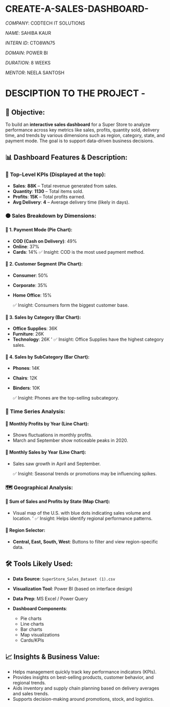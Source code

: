 # CREATE-A-SALES-DASHBOARD-

*COMPANY*: CODTECH IT SOLUTIONS

*NAME*: SAHIBA KAUR 

*INTERN ID*: CTO8WN75

*DOMAIN*: POWER BI 

*DURATION*: 8 WEEKS 

*MENTOR*: NEELA SANTOSH 

# DESCIPTION TO THE PROJECT -

## 📌 **Objective**:
To build an **interactive sales dashboard** for a Super Store to analyze performance across key metrics like sales, profits, quantity sold, delivery time, and trends by various dimensions such as region, category, state, and payment mode. The goal is to support data-driven business decisions.

## 📊 **Dashboard Features & Description**:

### 🔹 **Top-Level KPIs** (Displayed at the top):
* **Sales**: **88K** – Total revenue generated from sales.
* **Quantity**: **1130** – Total items sold.
* **Profits**: **15K** – Total profits earned.
* **Avg Delivery**: **4** – Average delivery time (likely in days).

### 🟠 **Sales Breakdown by Dimensions**:

#### 📌 1. **Payment Mode (Pie Chart)**:
* **COD (Cash on Delivery)**: 49%
* **Online**: 37%
* **Cards**: 14%
  ✅ Insight: COD is the most used payment method.

#### 📌 2. **Customer Segment (Pie Chart)**:
* **Consumer**: 50%
* **Corporate**: 35%
* **Home Office**: 15%

  ✅ Insight: Consumers form the biggest customer base.

#### 📌 3. **Sales by Category (Bar Chart)**:
* **Office Supplies**: 36K
* **Furniture**: 26K
* **Technology**: 26K
  '
  ✅ Insight: Office Supplies have the highest category sales.

#### 📌 4. **Sales by SubCategory (Bar Chart)**:
* **Phones**: 14K
* **Chairs**: 12K
* **Binders**: 10K

   ✅ Insight: Phones are the top-selling subcategory.

### 📅 **Time Series Analysis**:

#### 🔹 Monthly Profits by Year (Line Chart):
* Shows fluctuations in monthly profits.
* March and September show noticeable peaks in 2020.

#### 🔹 Monthly Sales by Year (Line Chart):
* Sales saw growth in April and September.

   ✅ Insight: Seasonal trends or promotions may be influencing spikes.

### 🗺️ **Geographical Analysis**:

#### 🔹 Sum of Sales and Profits by State (Map Chart):
* Visual map of the U.S. with blue dots indicating sales volume and location.
  '
  ✅ Insight: Helps identify regional performance patterns.
#### 🔘 Region Selector:
* **Central, East, South, West**: Buttons to filter and view region-specific data.

## 🛠️ **Tools Likely Used**:
* **Data Source**: `SuperStore_Sales_Dataset (1).csv`
* **Visualization Tool**: Power BI (based on interface design)
* **Data Prep**: MS Excel / Power Query
* **Dashboard Components**:

  * Pie charts
  * Line charts
  * Bar charts
  * Map visualizations
  * Cards/KPIs

## 📈 **Insights & Business Value**:

* Helps management quickly track key performance indicators (KPIs).
* Provides insights on best-selling products, customer behavior, and regional trends.
* Aids inventory and supply chain planning based on delivery averages and sales trends.
* Supports decision-making around promotions, stock, and logistics.

